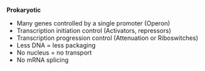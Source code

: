 **Prokaryotic**
- Many genes controlled by a single promoter (Operon)
- Transcription initiation control (Activators, repressors)
- Transcription progression control (Attenuation or Riboswitches)
- Less DNA = less packaging
- No nucleus = no transport
- No mRNA splicing

